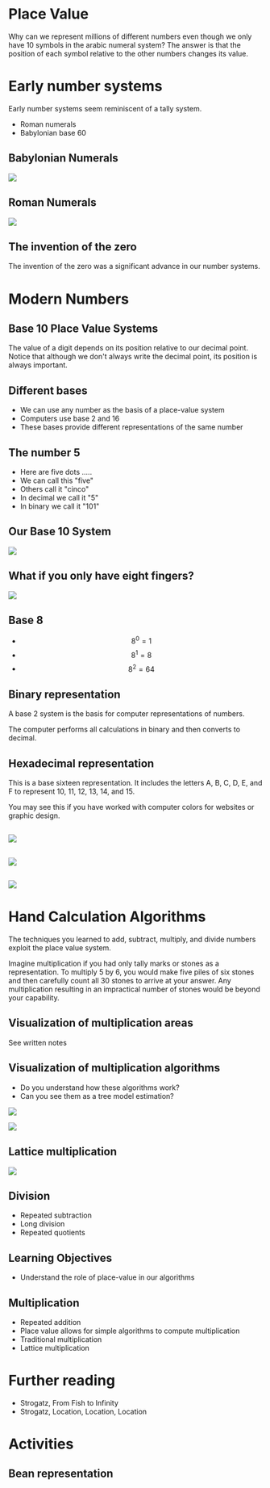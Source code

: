 # Place Value

Why can we represent millions of different numbers even though we only
have 10 symbols in the arabic numeral system?  The answer is that the
position of each symbol relative to the other numbers changes its value.

# Early number systems

Early number systems seem reminiscent of a tally system.

- Roman numerals
- Babylonian base 60

## Babylonian Numerals
![](./figures/babylonian.png)

## Roman Numerals
![](./figures/roman-numerals.jpg)

## The invention of the zero

The invention of the zero was a significant advance in our number
systems.

# Modern Numbers

## Base 10 Place Value Systems

The value of a digit depends on its position relative to our decimal
point.  Notice that although we don't always write the decimal point,
its position is always important.


## Different bases
- We can use any number as the basis of a place-value system
- Computers use base 2 and 16
- These bases provide different representations of the same number

## The number 5

- Here are five dots .....
- We can call this "five"
- Others call it "cinco"
- In decimal we call it "5"
- In binary we call it "101"

## Our Base 10 System

![](./figures/place-value.png)

## What if you only have eight fingers?
![](./figures/eight-fingers.png)

## Base 8
- $$8^0 = 1$$
- $$8^1 = 8$$
- $$8^2 = 64$$

## Binary representation

A base 2 system is the basis for computer representations of numbers.

The computer performs all calculations in binary and then converts to
decimal.

## Hexadecimal representation

This is a base sixteen representation.  It includes the letters A, B, C,
D, E, and F to represent 10, 11, 12, 13, 14, and 15.

You may see this if you have worked with computer colors for websites or
graphic design.

##
![](./figures/place-value-base-8.png)

##
![](./figures/place-value-base-10.png)

##
![](./figures/place-value-representations.png)



# Hand Calculation Algorithms

The techniques you learned to add, subtract, multiply, and divide
numbers exploit the place value system.

Imagine multiplication if you had only tally marks or stones as a
representation.  To multiply 5 by 6, you would make five piles of six
stones and then carefully count all 30 stones to arrive at your answer.
Any multiplication resulting in an impractical number of stones would be
beyond your capability.

## Visualization of multiplication areas
See written notes

## Visualization of multiplication algorithms

- Do you understand how these algorithms work?
- Can you see them as a tree model estimation?



![](../figures/multiplication.png)

![](../figures/area_multiplication.png)

## Lattice multiplication
![](./figures/lattice-multiplication.jpg)

## Division
- Repeated subtraction
- Long division
- Repeated quotients

<!-- graphical display of multiplication squares -->

## Learning Objectives
- Understand the role of place-value in our algorithms

## Multiplication
- Repeated addition
- Place value allows for simple algorithms to compute multiplication
- Traditional multiplication
- Lattice multiplication


# Further reading

- Strogatz, From Fish to Infinity
- Strogatz, Location, Location, Location

# Activities

## Bean representation



